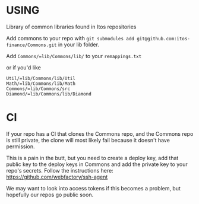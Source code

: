 # USING

Library of common libraries found in Itos repositories

Add commons to your repo with `git submodules add git@github.com:itos-finance/Commons.git` in your lib folder.

Add `Commons/=lib/Commons/lib/` to your `remappings.txt`

or if you'd like

```
Util/=lib/Commons/lib/Util
Math/=lib/Commons/lib/Math
Commons/=lib/Commons/src
Diamond/=lib/Commons/lib/Diamond
```

# CI

If your repo has a CI that clones the Commons repo, and the Commons repo is
still private, the clone will most likely fail because it doesn't have
permission.

This is a pain in the butt, but you need to create a deploy key, add that public
key to the deploy keys in Commons and add the private key to your repo's
secrets.
Follow the instructions here: https://github.com/webfactory/ssh-agent

We may want to look into access tokens if this becomes a problem, but hopefully
our repos go public soon.
